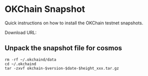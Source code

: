 
# OKChain Snapshot

Quick instructions on how to install the OKChain testnet snapshots.

Download URL: []()

## Unpack the snapshot file for cosmos
```shell
rm -rf ~/.okchaind/data
cd ~/.okchaind
tar -zxvf okchain-$version-$date-$height_xxx.tar.gz
```